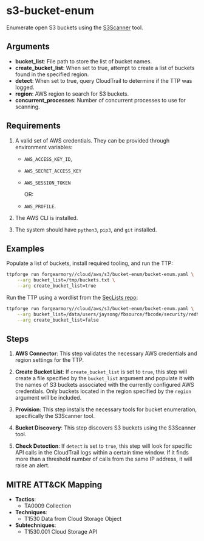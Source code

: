 # s3-bucket-enum

Enumerate open S3 buckets using the
[S3Scanner](https://github.com/sa7mon/S3Scanner) tool.

## Arguments

- **bucket_list**: File path to store the list of bucket names.
- **create_bucket_list**: When set to true, attempt to create a list of buckets
  found in the specified region.
- **detect**: When set to true, query CloudTrail to determine if the TTP was logged.
- **region**: AWS region to search for S3 buckets.
- **concurrent_processes**: Number of concurrent processes to use for scanning.

## Requirements

1. A valid set of AWS credentials. They can be provided through environment variables:

   - `AWS_ACCESS_KEY_ID`,
   - `AWS_SECRET_ACCESS_KEY`
   - `AWS_SESSION_TOKEN`

     OR:

   - `AWS_PROFILE`.

1. The AWS CLI is installed.

1. The system should have `python3`, `pip3`, and `git` installed.

## Examples

Populate a list of buckets, install required tooling, and run the TTP:

```bash
ttpforge run forgearmory//cloud/aws/s3/bucket-enum/bucket-enum.yaml \
    --arg bucket_list=/tmp/buckets.txt \
    --arg create_bucket_list=true
```

Run the TTP using a wordlist from the [SecLists repo](https://github.com/danielmiessler/SecLists):

```bash
ttpforge run forgearmory//cloud/aws/s3/bucket-enum/bucket-enum.yaml \
    --arg bucket_list=/data/users/jaysong/fbsource/fbcode/security/redteam/purple_team/ForgeArmory/SecLists/Usernames/top-usernames-shortlist.txt \
    --arg create_bucket_list=false
```

## Steps

1. **AWS Connector**: This step validates the necessary AWS credentials and region settings for the TTP.

1. **Create Bucket List**: If `create_bucket_list` is set to `true`, this
   step will create a file specified by the `bucket_list` argument and populate
   it with the names of S3 buckets associated with the currently configured AWS
   credentials. Only buckets located in the region specified by the `region`
   argument will be included.

1. **Provision**: This step installs the necessary tools for bucket enumeration,
   specifically the S3Scanner tool.

1. **Bucket Discovery**: This step discovers S3 buckets using the S3Scanner tool.

1. **Check Detection**: If `detect` is set to `true`, this
   step will look for
   specific API calls in the CloudTrail logs within a certain time window. If
   it finds more than a threshold number of calls from the same IP address, it
   will raise an alert.

## MITRE ATT&CK Mapping

- **Tactics**:
  - TA0009 Collection
- **Techniques**:
  - T1530 Data from Cloud Storage Object
- **Subtechniques**:
  - T1530.001 Cloud Storage API
